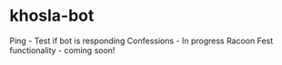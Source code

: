 # khosla-bot
Ping - Test if bot is responding
Confessions - In progress
Racoon Fest functionality - coming soon!
